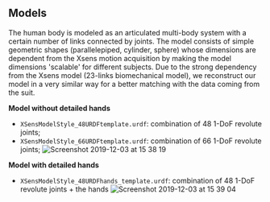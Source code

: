 ## Models

The human body is modeled as an articulated multi-body system with a certain
 number of links connected by joints.  The model consists of simple geometric
 shapes (parallelepiped, cylinder, sphere) whose dimensions are dependent 
from the Xsens motion acquisition by making the model dimensions 'scalable'
 for different subjects.  Due to the strong dependency from the Xsens model
 (23-links biomechanical model), we reconstruct our model in a very similar
 way for a better matching with the data coming from the suit. 

**Model without detailed hands**

- `XSensModelStyle_48URDFtemplate.urdf`: combination of  48 1-DoF revolute joints;
- `XSensModelStyle_66URDFtemplate.urdf`: combination of  66 1-DoF revolute joints;
![Screenshot 2019-12-03 at 15 38 19](https://user-images.githubusercontent.com/10923418/70060897-a0566f00-15e3-11ea-8abb-6d0d0dd38553.png)

**Model with detailed hands**

- `XSensModelStyle_48URDFhands_template.urdf`: combination of  48 1-DoF revolute joints + the hands
![Screenshot 2019-12-03 at 15 39 04](https://user-images.githubusercontent.com/10923418/70060904-a2203280-15e3-11ea-92a8-f56b02ccdbc4.png)
